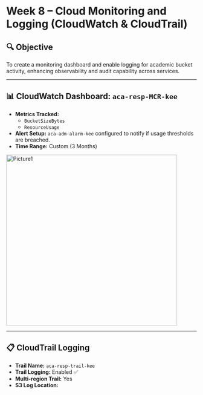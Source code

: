 # Week 8 – Cloud Monitoring and Logging (CloudWatch & CloudTrail)

## 🔍 Objective
To create a monitoring dashboard and enable logging for academic bucket activity, enhancing observability and audit capability across services.

---

## 📊 CloudWatch Dashboard: `aca-resp-MCR-kee`
- **Metrics Tracked:**
  - `BucketSizeBytes`
  - `ResourceUsage`
- **Alert Setup:** `aca-adm-alarm-kee` configured to notify if usage thresholds are breached.
- **Time Range:** Custom (3 Months)
<img width="452" alt="Picture1" src="https://github.com/user-attachments/assets/80697edc-fff4-49f7-ac51-8be33d3cae3c" />

---

## 📋 CloudTrail Logging
- **Trail Name:** `aca-resp-trail-kee`
- **Trail Logging:** Enabled ✅
- **Multi-region Trail:** Yes
- **S3 Log Location:** 
